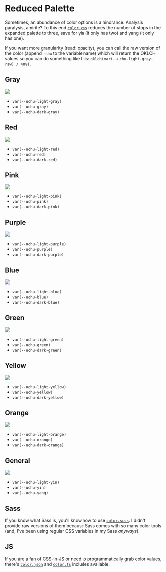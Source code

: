 # Reduced Palette

Sometimes, an abundance of color options is a hindrance. Analysis paralysis, amirite? To this end [`color.css`](../definitions/style/color.css) reduces the number of stops in the expanded palette to three, save for yin (it only has two) and yang (it only has one).

If you want more granularity (read: opacity), you can call the raw version of the color (append `-raw` to the variable name) which will return the OKLCH values so you can do something like this: `oklch(var(--uchu-light-gray-raw) / 40%)`.



## Gray

![](./image/reduced/gray.png)

- `var(--uchu-light-gray)`
- `var(--uchu-gray)`
- `var(--uchu-dark-gray)`



## Red

![](./image/reduced/red.png)

- `var(--uchu-light-red)`
- `var(--uchu-red)`
- `var(--uchu-dark-red)`



## Pink

![](./image/reduced/pink.png)

- `var(--uchu-light-pink)`
- `var(--uchu-pink)`
- `var(--uchu-dark-pink)`



## Purple

![](./image/reduced/purple.png)

- `var(--uchu-light-purple)`
- `var(--uchu-purple)`
- `var(--uchu-dark-purple)`



## Blue

![](./image/reduced/blue.png)

- `var(--uchu-light-blue)`
- `var(--uchu-blue)`
- `var(--uchu-dark-blue)`



## Green

![](./image/reduced/green.png)

- `var(--uchu-light-green)`
- `var(--uchu-green)`
- `var(--uchu-dark-green)`



## Yellow

![](./image/reduced/yellow.png)

- `var(--uchu-light-yellow)`
- `var(--uchu-yellow)`
- `var(--uchu-dark-yellow)`



## Orange

![](./image/reduced/orange.png)

- `var(--uchu-light-orange)`
- `var(--uchu-orange)`
- `var(--uchu-dark-orange)`



## General

![](./image/reduced/general.png)

- `var(--uchu-light-yin)`
- `var(--uchu-yin)`
- `var(--uchu-yang)`



## Sass

If you know what Sass is, you'll know how to use [`color.scss`](../definitions/style/color.scss). I didn't provide raw versions of them because Sass comes with so many color tools (and, I've been using regular CSS variables in my Sass _anyways_).

## JS

If you are a fan of CSS-in-JS or need to programmatically grab color values, there's [`color.json`](../definitions/script/color.json) and [`color.ts`](../definitions/script/color.ts) includes available.
